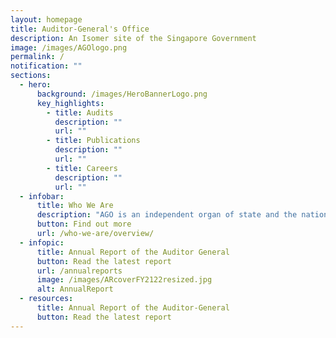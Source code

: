 ```yaml
---
layout: homepage
title: Auditor-General's Office
description: An Isomer site of the Singapore Government
image: /images/AGOlogo.png
permalink: /
notification: ""
sections:
  - hero:
      background: /images/HeroBannerLogo.png
      key_highlights:
        - title: Audits
          description: ""
          url: ""
        - title: Publications
          description: ""
          url: ""
        - title: Careers
          description: ""
          url: ""
  - infobar:
      title: Who We Are
      description: "AGO is an independent organ of state and the national auditor. "
      button: Find out more
      url: /who-we-are/overview/
  - infopic:
      title: Annual Report of the Auditor General
      button: Read the latest report
      url: /annualreports
      image: /images/ARcoverFY2122resized.jpg
      alt: AnnualReport
  - resources:
      title: Annual Report of the Auditor-General
      button: Read the latest report
---
```

